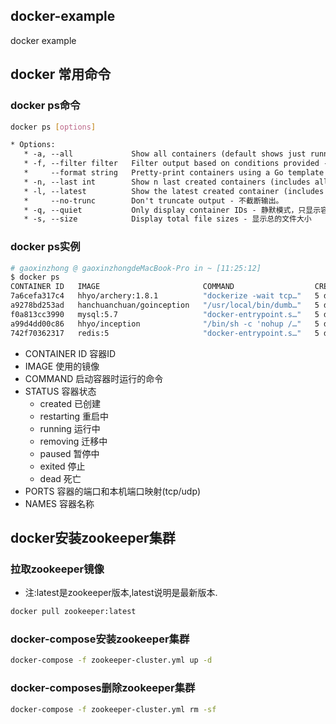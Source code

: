 ## docker-example
docker example

## docker 常用命令

### docker ps命令

```bash
docker ps [options]
```

```xml
* Options:
   * -a, --all             Show all containers (default shows just running) -  显示所有容器,包括未运行的。
   * -f, --filter filter   Filter output based on conditions provided -  根据条件过滤显示内容。
   *     --format string   Pretty-print containers using a Go template - 指定返回值的模版文件。
   * -n, --last int        Show n last created containers (includes all states) (default -1) - 列出最近创建的N个容器。
   * -l, --latest          Show the latest created container (includes all states) - 显示最近创建的容器。
   *     --no-trunc        Don't truncate output - 不截断输出。
   * -q, --quiet           Only display container IDs - 静默模式，只显示容器ID 
   * -s, --size            Display total file sizes - 显示总的文件大小
```

### docker ps实例

```bash
# gaoxinzhong @ gaoxinzhongdeMacBook-Pro in ~ [11:25:12] 
$ docker ps 
CONTAINER ID   IMAGE                       COMMAND                  CREATED      STATUS        PORTS                                                  NAMES
7a6cefa317c4   hhyo/archery:1.8.1          "dockerize -wait tcp…"   5 days ago   Up 18 hours   0.0.0.0:9123->9123/tcp, :::9123->9123/tcp              archery
a9278bd253ad   hanchuanchuan/goinception   "/usr/local/bin/dumb…"   5 days ago   Up 18 hours   4000/tcp                                               goinception
f0a813cc3990   mysql:5.7                   "docker-entrypoint.s…"   5 days ago   Up 18 hours   0.0.0.0:3306->3306/tcp, :::3306->3306/tcp, 33060/tcp   mysql
a99d4dd00c86   hhyo/inception              "/bin/sh -c 'nohup /…"   5 days ago   Up 18 hours   6669/tcp                                               inception
742f70362317   redis:5                     "docker-entrypoint.s…"   5 days ago   Up 18 hours   6379/tcp                                               redis
```
* CONTAINER ID 容器ID
* IMAGE 使用的镜像
* COMMAND 启动容器时运行的命令
* STATUS 容器状态
   * created 已创建
   * restarting 重启中
   * running 运行中
   * removing 迁移中
   * paused 暂停中
   * exited 停止
   * dead 死亡
* PORTS 容器的端口和本机端口映射(tcp/udp)
* NAMES 容器名称


## docker安装zookeeper集群

### 拉取zookeeper镜像

* 注:latest是zookeeper版本,latest说明是最新版本.

```bash
docker pull zookeeper:latest
```

### docker-compose安装zookeeper集群

```bash
docker-compose -f zookeeper-cluster.yml up -d
```

### docker-composes删除zookeeper集群

```bash
docker-compose -f zookeeper-cluster.yml rm -sf
```
